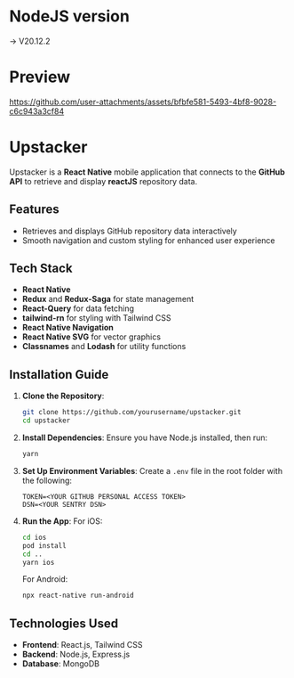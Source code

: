 # NodeJS version

-> V20.12.2

# Preview

https://github.com/user-attachments/assets/bfbfe581-5493-4bf8-9028-c6c943a3cf84

# Upstacker

Upstacker is a **React Native** mobile application that connects to the **GitHub API** to retrieve and display **reactJS** repository data.

## Features

- Retrieves and displays GitHub repository data interactively
- Smooth navigation and custom styling for enhanced user experience

## Tech Stack

- **React Native**
- **Redux** and **Redux-Saga** for state management
- **React-Query** for data fetching
- **tailwind-rn** for styling with Tailwind CSS
- **React Native Navigation**
- **React Native SVG** for vector graphics
- **Classnames** and **Lodash** for utility functions

## Installation Guide

1. **Clone the Repository**:

   ```bash
   git clone https://github.com/yourusername/upstacker.git
   cd upstacker
   ```

2. **Install Dependencies**:
   Ensure you have Node.js installed, then run:

   ```bash
   yarn
   ```

3. **Set Up Environment Variables**:
   Create a `.env` file in the root folder with the following:

   ```plaintext
   TOKEN=<YOUR GITHUB PERSONAL ACCESS TOKEN>
   DSN=<YOUR SENTRY DSN>
   ```

4. **Run the App**:
   For iOS:
   ```bash
   cd ios
   pod install
   cd ..
   yarn ios
   ```
   For Android:
   ```bash
   npx react-native run-android
   ```

## Technologies Used

- **Frontend**: React.js, Tailwind CSS
- **Backend**: Node.js, Express.js
- **Database**: MongoDB
